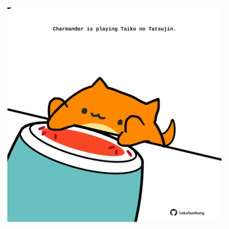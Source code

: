 <!-- built at 02/06/2021, 05:08:16 UTC -->
<p align="center">
  <img width="500" height="500" src="./ReadmeImage.svg">
</p>
